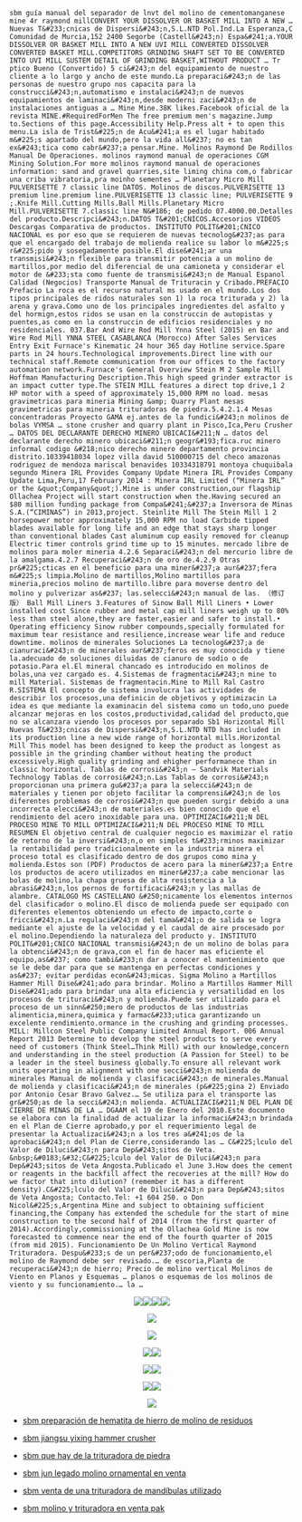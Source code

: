 
```
sbm guía manual del separador de lnvt del molino de cementomanganese mine 4r raymond millCONVERT YOUR DISSOLVER OR BASKET MILL INTO A NEW … Nuevas T&#233;cnicas de Dispersi&#243;n,S.L.NTD Pol.Ind.La Esperanza,C Comunidad de Murcia,152 2400 Segorbe (Castell&#243;n) Espa&#241;a.YOUR DISSOLVER OR BASKET MILL INTO A NEW UVI MILL CONVERTED DISSOLVER CONVERTED BASKET MILL.COMPETITORS GRINDING SHAFT SET TO BE CONVERTED INTO UVI MILL SUSTEM DETAIL OF GRINDING BASKET,WITHOUT PRODUCT … Tr ptico Bueno (Convertido) 5 ci&#243;n del equipamiento de nuestro cliente a lo largo y ancho de este mundo.La preparaci&#243;n de las personas de nuestro grupo nos capacita para la construcci&#243;n,automatismo e instalaci&#243;n de nuevos equipamientos de laminaci&#243;n,desde moderni zaci&#243;n de instalaciones antiguas a … Mine Mine.38K likes.Facebook oficial de la revista MINE.#RequiredForMen The free premium men's magazine.Jump to.Sections of this page.Accessibility Help.Press alt + to open this menu.La isla de Trist&#225;n de Acu&#241;a es el lugar habitado m&#225;s apartado del mundo,pero la vida all&#237; no es tan ex&#243;tica como cabr&#237;a pensar.Mine. Molinos Raymond De Rodillos Manual De Operaciones. molinos raymond manual de operaciones CGM Mining Solution.For more molinos raymond manual de operaciones information: sand and gravel quarries,site liming china com,o fabricar una criba vibratoria,pra moinho sementes … Planetary Micro Mill PULVERISETTE 7 classic line DATOS. Molinos de discos.PULVERISETTE 13 premium line.premium line.PULVERISETTE 13 classic line; PULVERISETTE 9 ;.Knife Mill.Cutting Mills.Ball Mills.Planetary Micro Mill.PULVERISETTE 7.classic line N&#186; de pedido 07.4000.00.Detalles del producto.Descripci&#243;n.DATOS T&#201;CNICOS.Accesorios VIDEOS Descargas Comparativa de productos. INSTITUTO POLIT&#201;CNICO NACIONAL es por eso que se requieren de nuevas tecnolog&#237;as para que el encargado del trabajo de molienda realice su labor lo m&#225;s r&#225;pido y sosegadamente posible.El dise&#241;ar una transmisi&#243;n flexible para transmitir potencia a un molino de martillos,por medio del diferencial de una camioneta y considerar el motor de &#233;sta como fuente de transmisi&#243;n de Manual Espanol Calidad (Negocios) Transporte Manual de Trituracin y Cribado.PREFACIO Prefacio La roca es el recurso natural ms usado en el mundo.Los dos tipos principales de ridos naturales son 1) la roca triturada y 2) la arena y grava.Como uno de los principales ingredientes del asfalto y del hormign,estos ridos se usan en la construccin de autopistas y puentes,as como en la construccin de edificios residenciales y no residenciales. 037.Bar And Wire Rod Mill Ynna Steel (2015) en Bar and Wire Rod Mill YNNA STEEL CASABLANCA (Morocco) After Sales Services Entry Exit Furnace's Kinematic 24 hour 365 day Hotline service.Spare parts in 24 hours.Technological improvements.Direct line with our technical staff.Remote communication from our offices to the factory automation network.Furnace's General Overview Stein M 2 Sample Mill Hoffman Manufacturing Description.This high speed grinder extractor is an impact cutter type.The STEIN MILL features a direct top drive,1 2 HP motor with a speed of approximately 15,000 RPM no load. mesas gravimetricas para mineria Mining &amp; Quarry Plant mesas gravimetricas para mineria trituradoras de piedra.5.4.2.1.4 Mesas concentradoras Proyecto GAMA ej.antes de la fundici&#243;n molinos de bolas VYMSA … stone crusher and quarry plant in Pisco,Ica,Peru Crusher … DATOS DEL DECLARANTE DERECHO MINERO UBICACI&#211;N … datos del declarante derecho minero ubicaci&#211;n geogr&#193;fica.ruc minero informal codigo &#218;nico derecho minero departamento provincia distrito.10339418034 lopez villa david 510000715 del checo amazonas rodriguez de mendoza mariscal benavides 10334318791 montoya chuquibala segundo Minera IRL Provides Company Update Minera IRL Provides Company Update Lima,Peru,17 February 2014 : Minera IRL Limited (“Minera IRL” or the &quot;Company&quot;).Mine is under construction,our flagship Ollachea Project will start construction when the.Having secured an $80 million funding package from Compa&#241;&#237;a Inversora de Minas S.A.(“CIMINAS”) in 2013,project. Steinlite Mill The Stein Mill 1 2 horsepower motor approximately 15,000 RPM no load Carbide tipped blades available for long life and an edge that stays sharp longer than conventional blades Cast aluminum cup easily removed for cleanup Electric timer controls grind time up to 15 minutes. mercado libre de molinos para moler mineria 4.2.6 Separaci&#243;n del mercurio libre de la amalgama.4.2.7 Recuperaci&#243;n de oro de.4.2.9 Otras pr&#225;cticas en el beneficio para una miner&#237;a aur&#237;fera m&#225;s limpia.Molino de martillos,Molino martillos para mineria,precios molino de martillo.libre para moverse dentro del molino y pulverizar as&#237; las.selecci&#243;n manual de las. （修订版） Ball Mill Liners 3.Features of Sinow Ball Mill Liners • Lower installed cost Since rubber and metal cap mill liners weigh up to 80% less than steel alone,they are faster,easier and safer to install.• Operating efficiency Sinow rubber compounds,specially formulated for maximum tear resistance and resilience,increase wear life and reduce downtime. molinos de minerales Soluciones La tecnolog&#237;a de cianuraci&#243;n de minerales aur&#237;feros es muy conocida y tiene la.adecuado de soluciones diluidas de cianuro de sodio o de potasio.Para el.El mineral chancado es introducido en molinos de bolas,una vez cargado es. 4.Sistemas de fragmentaci&#243;n mine to mill Material. Sistemas de fragmentacin.Mine to Mill Ral Castro R.SISTEMA El concepto de sistema involucra las actividades de describir los procesos,una definicin de objetivos y optimizacin La idea es que mediante la examinacin del sistema como un todo,uno puede alcanzar mejoras en los costos,productividad,calidad del producto,que no se alcanzara viendo los procesos por separado Sb1 Horizontal Mill Nuevas T&#233;cnicas de Dispersi&#243;n,S.L.NTD NTD has included in its production line a new wide range of horizontal mills.Horizontal Mill This model has been designed to keep the product as longest as possible in the grinding chamber without heating the product excessively.High quality grinding and ehigher performanece than in classic horizontal. Tablas de corrosi&#243;n — Sandvik Materials Technology Tablas de corrosi&#243;n.Las Tablas de corrosi&#243;n proporcionan una primera gu&#237;a para la selecci&#243;n de materiales y tienen por objeto facilitar la comprensi&#243;n de los diferentes problemas de corrosi&#243;n que pueden surgir debido a una incorrecta elecci&#243;n de materiales.es bien conocido que el rendimiento del acero inoxidable para una. OPTIMIZACI&#211;N DEL PROCESO MINE TO MILL OPTIMIZACI&#211;N DEL PROCESO MINE TO MILL RESUMEN El objetivo central de cualquier negocio es maximizar el ratio de retorno de la inversi&#243;n,o en simples t&#233;rminos maximizar la rentabilidad pero tradicionalmente en la industria minera el proceso total es clasificado dentro de dos grupos como mina y molienda.Estos son (PDF) Productos de acero para la miner&#237;a Entre los productos de acero utilizados en miner&#237;a cabe mencionar las bolas de molino,la chapa gruesa de alta resistencia a la abrasi&#243;n,los pernos de fortificaci&#243;n y las mallas de alambre. CATALOGO MS CASTELLANO &#250;nicamente los elementos internos del clasificador o molino.El disco de molienda puede ser equipado con diferentes elementos obteniendo un efecto de impacto,corte o fricci&#243;n.La regulaci&#243;n del tama&#241;o de salida se logra mediante el ajuste de la velocidad y el caudal de aire procesado por el molino.Dependiendo la naturaleza del producto y. INSTITUTO POLIT&#201;CNICO NACIONAL transmisi&#243;n de un molino de bolas para la obtenci&#243;n de grava,con el fin de hacer mas eficiente el equipo,as&#237; como tambi&#233;n dar a conocer el mantenimiento que se le debe dar para que se mantenga en perfectas condiciones y as&#237; evitar perdidas econ&#243;micas. Sigma Molino a Martillos Hammer Mill Dise&#241;ado para brindar. Molino a Martillos Hammer Mill Dise&#241;ado para brindar una alta eficiencia y versatilidad en los procesos de trituraci&#243;n y molienda.Puede ser utilizado para el proceso de un sinn&#250;mero de productos de las industrias alimenticia,minera,quimica y farmac&#233;utica garantizando un excelente rendimiento.ormance in the crushing and grinding processes. MILL: Millcon Steel Public Company Limited Annual Report. 006 Annual Report 2013 Determine to develop the steel products to serve every need of customers (Think Steel…Think Mill) with our knowledge,concern and understanding in the steel production (A Passion for Steel) to be a leader in the steel business globally.To ensure all relevant work units operating in alignment with one secci&#243;n molienda de minerales Manual de molienda y clasificaci&#243;n de minerales.Manual de molienda y clasificaci&#243;n de minerales (p&#225;gina 2) Enviado por Antonio Cesar Bravo Galvez.… Se utiliza para el transporte las gr&#250;as de la secci&#243;n molienda. ACTUALIZACI&#211;N DEL PLAN DE CIERRE DE MINAS DE LA … DGAAM el 19 de Enero del 2010.Este documento se elabora con la finalidad de actualizar la informaci&#243;n brindada en el Plan de Cierre aprobado,y por el requerimiento legal de presentar la Actualizaci&#243;n a los tres a&#241;os de la aprobaci&#243;n del Plan de Cierre,considerando las … C&#225;lculo del Valor de Diluci&#243;n para Dep&#243;sitos de Veta. &nbsp;&#0183;&#32;C&#225;lculo del Valor de Diluci&#243;n para Dep&#243;sitos de Veta Angosta.Publicado el June 3.How does the cement or reagents in the backfill affect the recoveries at the mill? How do we factor that into dilution? (remember it has a different density).C&#225;lculo del Valor de Diluci&#243;n para Dep&#243;sitos de Veta Angosta; Contacto.Tel: +1 604 250. o Don Nicol&#225;s,Argentina Mine and subject to obtaining sufficient financing,the Company has extended the schedule for the start of mine construction to the second half of 2014 (from the first quarter of 2014).Accordingly,commissioning at the Ollachea Gold Mine is now forecasted to commence near the end of the fourth quarter of 2015 (from mid 2015). Funcionamiento De Un Molino Vertical Raymond Trituradora. Despu&#233;s de un per&#237;odo de funcionamiento,el molino de Raymond debe ser revisado.… de escoria,Planta de recuperaci&#243;n de hierro; Precio de molino vertical Molinos de Viento en Planos y Esquemas … planos o esquemas de los molinos de viento y su funcionamiento.… la … 
```

<div align="center">

<a href="https://es-mill.shibang-china.com/github&k=sbm+gu%C3%ADa+manual+del+separador+de+lnvt+del+molino+de+cementomanganese+mine+4r+raymond+mill"><img src="https://static.shibang-china.com/es/mill/index.jpg"></a><a href="https://es-mill.shibang-china.com/materials.htmlgithub&k=sbm+gu%C3%ADa+manual+del+separador+de+lnvt+del+molino+de+cementomanganese+mine+4r+raymond+mill"><img src="https://static.shibang-china.com/es/mill/materials.jpg"></a><a href="https://es-mill.shibang-china.com/about.htmlgithub&k=sbm+gu%C3%ADa+manual+del+separador+de+lnvt+del+molino+de+cementomanganese+mine+4r+raymond+mill"><img src="https://static.shibang-china.com/es/mill/about.jpg"></a><a href="https://es-mill.shibang-china.com/contact.htmlgithub&k=sbm+gu%C3%ADa+manual+del+separador+de+lnvt+del+molino+de+cementomanganese+mine+4r+raymond+mill"><img src="https://static.shibang-china.com/es/mill/contact.jpg"></a>

<a href="https://es-mill.shibang-china.com/github&k=sbm+gu%C3%ADa+manual+del+separador+de+lnvt+del+molino+de+cementomanganese+mine+4r+raymond+mill"><img src="https://static.shibang-china.com/es/mill/banner.jpg"></a>

<a href="https://swt.shibang-china.com/github&k=sbm+gu%C3%ADa+manual+del+separador+de+lnvt+del+molino+de+cementomanganese+mine+4r+raymond+mill"><img src="https://static.shibang-china.com/es/mill/chat.jpg"></a>

<a href="https://es-mill.shibang-china.com/products/vertical-roller-mill.htmlgithub&k=sbm+gu%C3%ADa+manual+del+separador+de+lnvt+del+molino+de+cementomanganese+mine+4r+raymond+mill"><img src="https://static.shibang-china.com/es/mill/vertical.jpg"></a><a href="https://es-mill.shibang-china.com/products/raymond-mill.htmlgithub&k=sbm+gu%C3%ADa+manual+del+separador+de+lnvt+del+molino+de+cementomanganese+mine+4r+raymond+mill"><img src="https://static.shibang-china.com/es/mill/raymond.jpg"></a>

<a href="https://es-mill.shibang-china.com/products/ultrafine-grinding-mill.htmlgithub&k=sbm+gu%C3%ADa+manual+del+separador+de+lnvt+del+molino+de+cementomanganese+mine+4r+raymond+mill"><img src="https://static.shibang-china.com/es/mill/ultrafine.jpg"></a><a href="https://es-mill.shibang-china.com/products/trapezium-grinding-mill.htmlgithub&k=sbm+gu%C3%ADa+manual+del+separador+de+lnvt+del+molino+de+cementomanganese+mine+4r+raymond+mill"><img src="https://static.shibang-china.com/es/mill/trapezium.jpg"></a>

<a href="https://es-mill.shibang-china.com/products/ball-mill.htmlgithub&k=sbm+gu%C3%ADa+manual+del+separador+de+lnvt+del+molino+de+cementomanganese+mine+4r+raymond+mill"><img src="https://static.shibang-china.com/es/mill/ball.jpg"></a><a href="https://es-mill.shibang-china.com/products/hammer-mill.htmlgithub&k=sbm+gu%C3%ADa+manual+del+separador+de+lnvt+del+molino+de+cementomanganese+mine+4r+raymond+mill"><img src="https://static.shibang-china.com/es/mill/hammer.jpg"></a>

<a href="https://swt.shibang-china.com/github&k=sbm+gu%C3%ADa+manual+del+separador+de+lnvt+del+molino+de+cementomanganese+mine+4r+raymond+mill"><img src="https://static.shibang-china.com/es/mill/case.jpg"></a>

</div>


* [sbm preparación de hematita de hierro de molino de residuos](sbm%20preparaci%C3%B3n%20de%20hematita%20de%20hierro%20de%20molino%20de%20residuos.md)

* [sbm jiangsu yixing hammer crusher](sbm%20jiangsu%20yixing%20hammer%20crusher.md)

* [sbm que hay de la trituradora de piedra](sbm%20que%20hay%20de%20la%20trituradora%20de%20piedra.md)

* [sbm jun legado molino ornamental en venta](sbm%20jun%20legado%20molino%20ornamental%20en%20venta.md)

* [sbm venta de una trituradora de mandíbulas utilizado](sbm%20venta%20de%20una%20trituradora%20de%20mand%C3%ADbulas%20utilizado.md)

* [sbm molino y trituradora en venta pak](sbm%20molino%20y%20trituradora%20en%20venta%20pak.md)